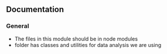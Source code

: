 ## Documentation

### General
* The files in this module should be in node modules
* folder has classes and utilities for data analysis we are using
